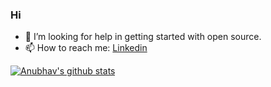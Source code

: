 ### Hi
- 🤔 I’m looking for help in getting started with open source.
- 📫 How to reach me: [Linkedin](https://www.linkedin.com/in/anubhvag/)
 

[![Anubhav's github stats](https://github-readme-stats.vercel.app/api?username=anubhvv)](https://github.com/anubhvv/github-readme-stats)
<!--
**Anubhvv/Anubhvv** is a ✨ _special_ ✨ repository because its `README.md` (this file) appears on your GitHub profile.

Here are some ideas to get you started:

- 🔭 I’m currently working on ...
- 🌱 I’m currently learning ...
- 👯 I’m looking to collaborate on ...
- 🤔 I’m looking for help with ...
- 💬 Ask me about ...
- 📫 How to reach me: ...
- 😄 Pronouns: ...
- ⚡ Fun fact: ...
-->

